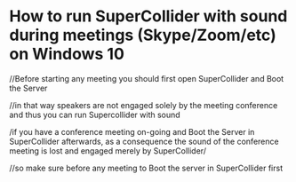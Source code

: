 # How to run SuperCollider with sound during meetings (Skype/Zoom/etc) on Windows 10

//Before starting any meeting you should first open SuperCollider and Boot the Server

//in that way speakers are not engaged solely by the meeting conference and thus you can run Supercollider with sound

/if you have a conference meeting on-going and Boot the Server in SuperCollider afterwards, as a consequence the sound of the conference meeting is lost and engaged merely by SuperCollider/

//so make sure before any meeting to Boot the server in SuperCollider first
